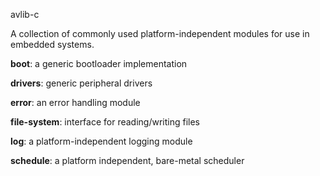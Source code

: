 avlib-c

A collection of commonly used platform-independent modules for use in embedded systems.

**boot**: a generic bootloader implementation

**drivers**: generic peripheral drivers

**error**: an error handling module

**file-system**: interface for reading/writing files

**log**: a platform-independent logging module

**schedule**: a platform independent, bare-metal scheduler